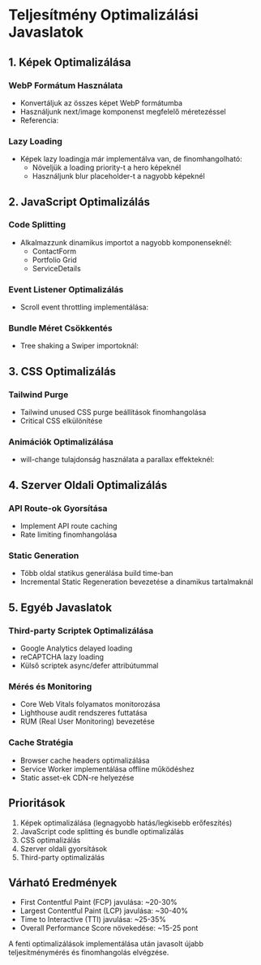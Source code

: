 # Teljesítmény Optimalizálási Javaslatok

## 1. Képek Optimalizálása

### WebP Formátum Használata
- Konvertáljuk az összes képet WebP formátumba
- Használjunk next/image komponenst megfelelő méretezéssel
- Referencia:

### Lazy Loading
- Képek lazy loadingja már implementálva van, de finomhangolható:
  - Növeljük a loading priority-t a hero képeknél
  - Használjunk blur placeholder-t a nagyobb képeknél

## 2. JavaScript Optimalizálás

### Code Splitting
- Alkalmazzunk dinamikus importot a nagyobb komponenseknél:
  - ContactForm
  - Portfolio Grid
  - ServiceDetails

### Event Listener Optimalizálás
- Scroll event throttling implementálása:

### Bundle Méret Csökkentés
- Tree shaking a Swiper importoknál:

## 3. CSS Optimalizálás

### Tailwind Purge
- Tailwind unused CSS purge beállítások finomhangolása
- Critical CSS elkülönítése

### Animációk Optimalizálása
- will-change tulajdonság használata a parallax effekteknél:

## 4. Szerver Oldali Optimalizálás

### API Route-ok Gyorsítása
- Implement API route caching
- Rate limiting finomhangolása

### Static Generation
- Több oldal statikus generálása build time-ban
- Incremental Static Regeneration bevezetése a dinamikus tartalmaknál

## 5. Egyéb Javaslatok

### Third-party Scriptek Optimalizálása
- Google Analytics delayed loading
- reCAPTCHA lazy loading
- Külső scriptek async/defer attribútummal

### Mérés és Monitoring
- Core Web Vitals folyamatos monitorozása
- Lighthouse audit rendszeres futtatása
- RUM (Real User Monitoring) bevezetése

### Cache Stratégia
- Browser cache headers optimalizálása
- Service Worker implementálása offline működéshez
- Static asset-ek CDN-re helyezése

## Prioritások

1. Képek optimalizálása (legnagyobb hatás/legkisebb erőfeszítés)
2. JavaScript code splitting és bundle optimalizálás
3. CSS optimalizálás
4. Szerver oldali gyorsítások
5. Third-party optimalizálás

## Várható Eredmények
- First Contentful Paint (FCP) javulása: ~20-30%
- Largest Contentful Paint (LCP) javulása: ~30-40%
- Time to Interactive (TTI) javulása: ~25-35%
- Overall Performance Score növekedése: ~15-25 pont

A fenti optimalizálások implementálása után javasolt újabb teljesítménymérés és finomhangolás elvégzése.
